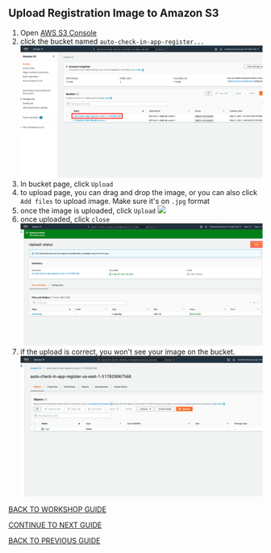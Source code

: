 ## Upload Registration Image to Amazon S3

1. Open [AWS S3 Console](https://s3.console.aws.amazon.com/s3/home?region=us-east-1#)
2. click the bucket named `auto-check-in-app-register...`
    ![](../../images/UploadImageS3/2.png)
3. In bucket page, click `Upload`
4. to upload page, you can drag and drop the image, or you can also click `Add files` to upload image. Make sure it's on `.jpg` format
5. once the image is uploaded, click `Upload`
    ![](../..images/UploadImageS3/5.png)
6. once uploaded, click `close`
    ![](../../images/UploadImageS3/6.png)
7. if the upload is correct, you won't see your image on the bucket.
    ![](../../images/UploadImageS3/7.png)

[BACK TO WORKSHOP GUIDE](../../EnglishGuide.md)

[CONTINUE TO NEXT GUIDE](ConfigureApp.md)

[BACK TO PREVIOUS GUIDE](CloudFormationStack.md)
